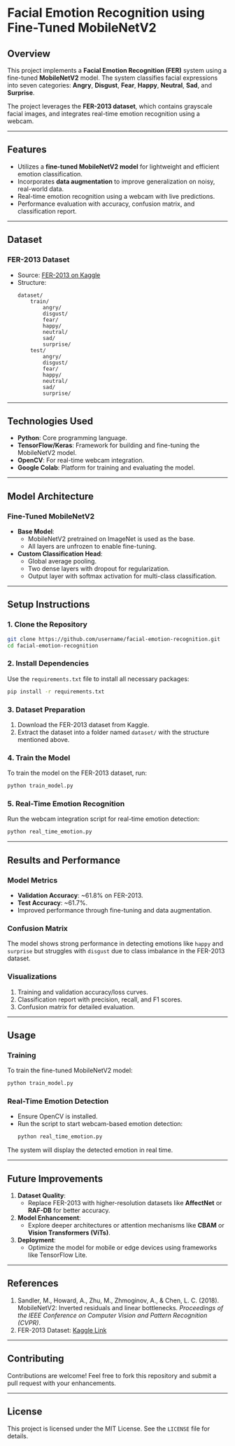 # **Facial Emotion Recognition using Fine-Tuned MobileNetV2**

## **Overview**
This project implements a **Facial Emotion Recognition (FER)** system using a fine-tuned **MobileNetV2** model. The system classifies facial expressions into seven categories: **Angry**, **Disgust**, **Fear**, **Happy**, **Neutral**, **Sad**, and **Surprise**.

The project leverages the **FER-2013 dataset**, which contains grayscale facial images, and integrates real-time emotion recognition using a webcam.

---

## **Features**
- Utilizes a **fine-tuned MobileNetV2 model** for lightweight and efficient emotion classification.
- Incorporates **data augmentation** to improve generalization on noisy, real-world data.
- Real-time emotion recognition using a webcam with live predictions.
- Performance evaluation with accuracy, confusion matrix, and classification report.

---

## **Dataset**
### **FER-2013 Dataset**
- Source: [FER-2013 on Kaggle](https://www.kaggle.com/msambare/fer2013)
- Structure:
  ```
  dataset/
      train/
          angry/
          disgust/
          fear/
          happy/
          neutral/
          sad/
          surprise/
      test/
          angry/
          disgust/
          fear/
          happy/
          neutral/
          sad/
          surprise/
  ```

---

## **Technologies Used**
- **Python**: Core programming language.
- **TensorFlow/Keras**: Framework for building and fine-tuning the MobileNetV2 model.
- **OpenCV**: For real-time webcam integration.
- **Google Colab**: Platform for training and evaluating the model.

---

## **Model Architecture**
### **Fine-Tuned MobileNetV2**
- **Base Model**:
  - MobileNetV2 pretrained on ImageNet is used as the base.
  - All layers are unfrozen to enable fine-tuning.
- **Custom Classification Head**:
  - Global average pooling.
  - Two dense layers with dropout for regularization.
  - Output layer with softmax activation for multi-class classification.

---

## **Setup Instructions**

### **1. Clone the Repository**
```bash
git clone https://github.com/username/facial-emotion-recognition.git
cd facial-emotion-recognition
```

### **2. Install Dependencies**
Use the `requirements.txt` file to install all necessary packages:
```bash
pip install -r requirements.txt
```

### **3. Dataset Preparation**
1. Download the FER-2013 dataset from Kaggle.
2. Extract the dataset into a folder named `dataset/` with the structure mentioned above.

### **4. Train the Model**
To train the model on the FER-2013 dataset, run:
```bash
python train_model.py
```

### **5. Real-Time Emotion Recognition**
Run the webcam integration script for real-time emotion detection:
```bash
python real_time_emotion.py
```

---

## **Results and Performance**
### **Model Metrics**
- **Validation Accuracy**: ~61.8% on FER-2013.
- **Test Accuracy**: ~61.7%.
- Improved performance through fine-tuning and data augmentation.

### **Confusion Matrix**
The model shows strong performance in detecting emotions like `happy` and `surprise` but struggles with `disgust` due to class imbalance in the FER-2013 dataset.

### **Visualizations**
1. Training and validation accuracy/loss curves.
2. Classification report with precision, recall, and F1 scores.
3. Confusion matrix for detailed evaluation.

---

## **Usage**
### **Training**
To train the fine-tuned MobileNetV2 model:
```bash
python train_model.py
```

### **Real-Time Emotion Detection**
- Ensure OpenCV is installed.
- Run the script to start webcam-based emotion detection:
  ```bash
  python real_time_emotion.py
  ```

The system will display the detected emotion in real time.

---

## **Future Improvements**
1. **Dataset Quality**:
   - Replace FER-2013 with higher-resolution datasets like **AffectNet** or **RAF-DB** for better accuracy.
2. **Model Enhancement**:
   - Explore deeper architectures or attention mechanisms like **CBAM** or **Vision Transformers (ViTs)**.
3. **Deployment**:
   - Optimize the model for mobile or edge devices using frameworks like TensorFlow Lite.

---

## **References**
1. Sandler, M., Howard, A., Zhu, M., Zhmoginov, A., & Chen, L. C. (2018). MobileNetV2: Inverted residuals and linear bottlenecks. *Proceedings of the IEEE Conference on Computer Vision and Pattern Recognition (CVPR)*.
2. FER-2013 Dataset: [Kaggle Link](https://www.kaggle.com/msambare/fer2013)

---

## **Contributing**
Contributions are welcome! Feel free to fork this repository and submit a pull request with your enhancements.

---

## **License**
This project is licensed under the MIT License. See the `LICENSE` file for details.
